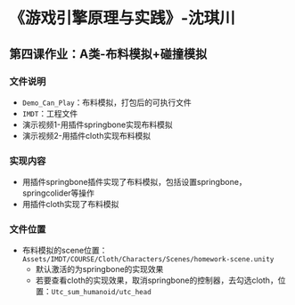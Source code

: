 # 《游戏引擎原理与实践》-沈琪川
## 第四课作业：A类-布料模拟+碰撞模拟
### 文件说明
* `Demo_Can_Play`：布料模拟，打包后的可执行文件
* `IMDT`：工程文件
* 演示视频1-用插件springbone实现布料模拟
* 演示视频2-用插件cloth实现布料模拟
### 实现内容
* 用插件springbone插件实现了布料模拟，包括设置springbone，springcolider等操作
* 用插件cloth实现了布料模拟
### 文件位置
* 布料模拟的scene位置：`Assets/IMDT/COURSE/Cloth/Characters/Scenes/homework-scene.unity`
  * 默认激活的为springbone的实现效果
  * 若要查看cloth的实现效果，取消springbone的控制器，去勾选cloth，位置：`Utc_sum_humanoid/utc_head`

